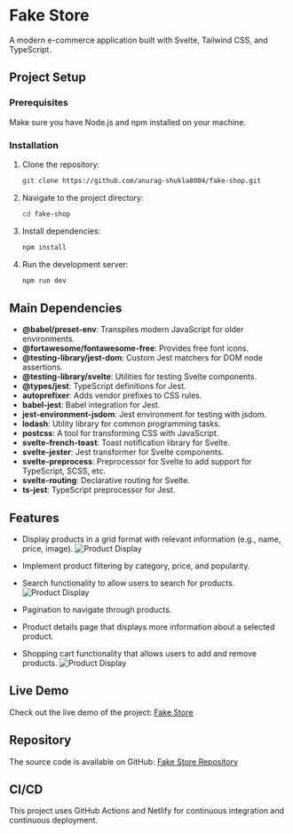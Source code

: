 # Fake Store

A modern e-commerce application built with Svelte, Tailwind CSS, and TypeScript.

## Project Setup

### Prerequisites

Make sure you have Node.js and npm installed on your machine.

### Installation

1. Clone the repository:

    ```sh
    git clone https://github.com/anurag-shukla8004/fake-shop.git
    ```

2. Navigate to the project directory:

    ```sh
    cd fake-shop
    ```

3. Install dependencies:

    ```sh
    npm install
    ```

4. Run the development server:

    ```sh
    npm run dev
    ```

## Main Dependencies

- **@babel/preset-env**: Transpiles modern JavaScript for older environments.
- **@fortawesome/fontawesome-free**: Provides free font icons.
- **@testing-library/jest-dom**: Custom Jest matchers for DOM node assertions.
- **@testing-library/svelte**: Utilities for testing Svelte components.
- **@types/jest**: TypeScript definitions for Jest.
- **autoprefixer**: Adds vendor prefixes to CSS rules.
- **babel-jest**: Babel integration for Jest.
- **jest-environment-jsdom**: Jest environment for testing with jsdom.
- **lodash**: Utility library for common programming tasks.
- **postcss**: A tool for transforming CSS with JavaScript.
- **svelte-french-toast**: Toast notification library for Svelte.
- **svelte-jester**: Jest transformer for Svelte components.
- **svelte-preprocess**: Preprocessor for Svelte to add support for TypeScript, SCSS, etc.
- **svelte-routing**: Declarative routing for Svelte.
- **ts-jest**: TypeScript preprocessor for Jest.

## Features

- Display products in a grid format with relevant information (e.g., name, price, image).
![Product Display](https://github.com/anurag-shukla8004/fake-shop/blob/main/static/Screenshot%202024-06-17%20at%201.12.36%E2%80%AFPM.png)
- Implement product filtering by category, price, and popularity.

- Search functionality to allow users to search for products.
![Product Display](https://github.com/anurag-shukla8004/fake-shop/blob/main/static/Screenshot%202024-06-17%20at%201.15.06%E2%80%AFPM.png) 
- Pagination to navigate through products.
- Product details page that displays more information about a selected product.
- Shopping cart functionality that allows users to add and remove products.
![Product Display](https://github.com/anurag-shukla8004/fake-shop/blob/main/static/Screenshot%202024-06-17%20at%201.12.59%E2%80%AFPM.png)



## Live Demo

Check out the live demo of the project: [Fake Store](https://elegant-basbousa-956151.netlify.app)

## Repository

The source code is available on GitHub: [Fake Store Repository](https://github.com/anurag-shukla8004/fake-shop)

## CI/CD

This project uses GitHub Actions and Netlify for continuous integration and continuous deployment.

